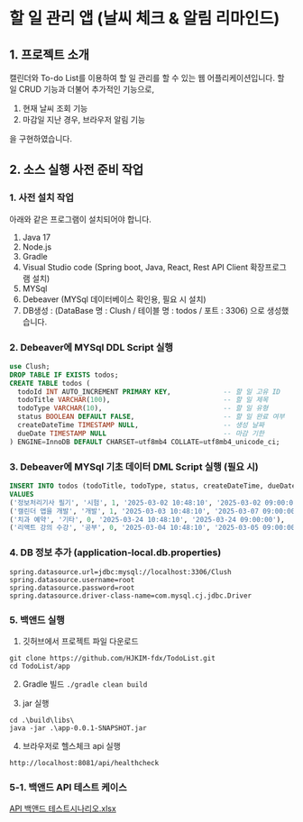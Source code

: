 # 할 일 관리 앱  (날씨 체크 & 알림 리마인드)

## 1. 프로젝트 소개
캘린더와 To-do List를 이용하여 할 일 관리를 할 수 있는 웹 어플리케이션입니다. 할 일 CRUD 기능과 더불어 추가적인 기능으로,

1. 현재 날씨 조회 기능 
2. 마감일 지난 경우, 브라우저 알림 기능
   
을 구현하였습니다.


## 2. 소스 실행 사전 준비 작업

### 1. 사전 설치 작업
아래와 같은 프로그램이 설치되어야 합니다.
1. Java 17
2. Node.js
3. Gradle
4. Visual Studio code (Spring boot, Java, React, Rest API Client 확장프로그램 설치)
5. MYSql
6. Debeaver (MYSql 데이터베이스 확인용, 필요 시 설치)
7. DB생성 : (DataBase 명 : Clush / 테이블 명 : todos / 포트 : 3306) 으로 생성했습니다.

### 2. Debeaver에 MYSql DDL Script 실행
```sql
use Clush;
DROP TABLE IF EXISTS todos;
CREATE TABLE todos (
  todoId INT AUTO_INCREMENT PRIMARY KEY,             -- 할 일 고유 ID
  todoTitle VARCHAR(100),                            -- 할 일 제목
  todoType VARCHAR(10),                              -- 할 일 유형
  status BOOLEAN DEFAULT FALSE,                      -- 할 일 완료 여부
  createDateTime TIMESTAMP NULL,                     -- 생성 날짜
  dueDate TIMESTAMP NULL                             -- 마감 기한
) ENGINE=InnoDB DEFAULT CHARSET=utf8mb4 COLLATE=utf8mb4_unicode_ci;
```

### 3. Debeaver에 MYSql 기초 데이터 DML Script 실행 (필요 시)

```sql
INSERT INTO todos (todoTitle, todoType, status, createDateTime, dueDate)
VALUES 
('정보처리기사 필기', '시험', 1, '2025-03-02 10:48:10', '2025-03-02 09:00:00'),
('캘린더 앱을 개발', '개발', 1, '2025-03-03 10:48:10', '2025-03-07 09:00:00'),
('치과 예약', '기타', 0, '2025-03-24 10:48:10', '2025-03-24 09:00:00'),
('리액트 강의 수강', '공부', 0, '2025-03-04 10:48:10', '2025-03-05 09:00:00');
```

### 4. DB 정보 추가 (application-local.db.properties)
```
spring.datasource.url=jdbc:mysql://localhost:3306/Clush
spring.datasource.username=root
spring.datasource.password=root
spring.datasource.driver-class-name=com.mysql.cj.jdbc.Driver
```

### 5. 백앤드 실행
1. 깃허브에서 프로젝트 파일 다운로드
```
git clone https://github.com/HJKIM-fdx/TodoList.git
cd TodoList/app
```

2. Gradle 빌드
```./gradle clean build```

3. jar 실행
```
cd .\build\libs\
java -jar .\app-0.0.1-SNAPSHOT.jar
```

4. 브라우저로 헬스체크 api 실행
```
http://localhost:8081/api/healthcheck
```

### 5-1. 백앤드 API 테스트 케이스
[API 백앤드 테스트시나리오.xlsx](https://github.com/user-attachments/files/19120099/API.xlsx)


